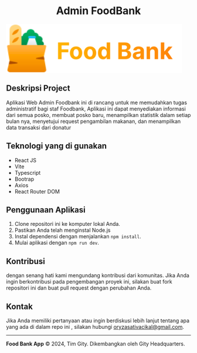 <h1 align="center">Admin FoodBank</h1>
<img align="center" src="./src/assets/sidebar-logo.svg"  width="480" alt ="FoodBank">


## Deskripsi Project
Aplikasi Web Admin Foodbank ini di rancang untuk me memudahkan tugas administratif bagi staf Foodbank, Aplikasi ini dapat menyediakan informasi dari semua posko, membuat posko baru, menampilkan statistik dalam setiap bulan nya, menyetujui request pengambilan makanan, dan menampilkan data transaksi dari donatur

## Teknologi yang di gunakan 
- React JS
- Vite
- Typescript
- Bootrap 
- Axios
- React Router DOM

## Penggunaan Aplikasi
1. Clone repositori ini ke komputer lokal Anda.
2. Pastikan Anda telah menginstal Node.js 
3. Instal dependensi dengan menjalankan `npm install`.
4. Mulai aplikasi dengan `npm run dev`.

## Kontribusi 
dengan senang hati kami mengundang kontribusi dari komunitas. Jika Anda ingin berkontribusi pada pengembangan proyek ini, silakan buat fork repositori ini dan buat pull request dengan perubahan Anda.

## Kontak

Jika Anda memiliki pertanyaan atau ingin berdiskusi lebih lanjut tentang apa yang ada di dalam repo ini , silakan hubungi oryzasativacikal@gmail.com.

---

**Food Bank App** © 2024, Tim Gity. Dikembangkan oleh Gity Headquarters.
